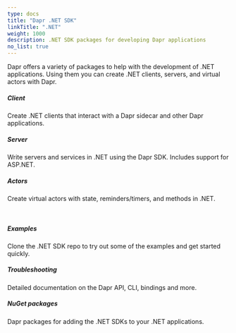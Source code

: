 ```yaml
---
type: docs
title: "Dapr .NET SDK"
linkTitle: ".NET"
weight: 1000
description: .NET SDK packages for developing Dapr applications
no_list: true
---
```


Dapr offers a variety of packages to help with the development of .NET applications. Using them you can create .NET clients, servers, and virtual actors with Dapr.

<div class="card-deck">
  <div class="card">
    <div class="card-body">
      <h5 class="card-title"><b>Client</b></h5>
      <p class="card-text">Create .NET clients that interact with a Dapr sidecar and other Dapr applications.</p>
      <a href="{{< ref dotnet-client >}}" class="stretched-link"></a>
    </div>
  </div>
  <div class="card">
    <div class="card-body">
      <h5 class="card-title"><b>Server</b></h5>
      <p class="card-text">Write servers and services in .NET using the Dapr SDK. Includes support for ASP.NET.</p>
      <a href="{{< ref dotnet-server >}}" class="stretched-link"></a>
    </div>
  </div>
  <div class="card">
    <div class="card-body">
      <h5 class="card-title"><b>Actors</b></h5>
      <p class="card-text">Create virtual actors with state, reminders/timers, and methods in .NET.</p>
      <a href="{{< ref dotnet-actors >}}" class="stretched-link"></a>
    </div>
  </div>
</div>

<br />
<div class="card-deck">
  <div class="card">
    <div class="card-body">
      <h5 class="card-title"><b>Examples</b></h5>
      <p class="card-text">Clone the .NET SDK repo to try out some of the examples and get started quickly.</p>
      <a href="https://github.com/dapr/dotnet-sdk/tree/master/examples" class="stretched-link"></a>
    </div>
  </div>
  <div class="card">
    <div class="card-body">
      <h5 class="card-title"><b>Troubleshooting</b></h5>
      <p class="card-text">Detailed documentation on the Dapr API, CLI, bindings and more.</p>
      <a href="{{< ref reference >}}" class="stretched-link"></a>
    </div>
  </div>
  <div class="card">
    <div class="card-body">
      <h5 class="card-title"><b>NuGet packages</b></h5>
      <p class="card-text">Dapr packages for adding the .NET SDKs to your .NET applications.</p>
      <a href="https://www.nuget.org/profiles/dapr.io" class="stretched-link"></a>
    </div>
  </div>
</div>
